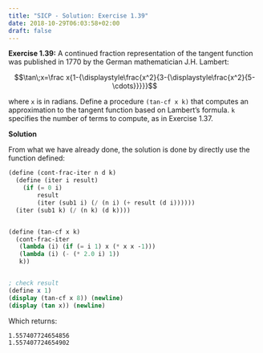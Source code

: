 ```yaml
---
title: "SICP - Solution: Exercise 1.39"
date: 2018-10-29T06:03:58+02:00
draft: false
---
```


**Exercise 1.39:** A continued fraction representation of the tangent function was published in 1770 by the German mathematician J.H. Lambert:

$$\tan\;x=\frac x{1-{\displaystyle\frac{x^2}{3-{\displaystyle\frac{x^2}{5-\cdots}}}}}$$

where `x` is in radians. Define a procedure `(tan-cf x k)` that computes an approximation to the tangent function based on Lambert’s formula. `k` specifies the number of terms to compute, as in Exercise 1.37.

**Solution**

From what we have already done, the solution is done by directly use the function defined:

```scheme
(define (cont-frac-iter n d k)
  (define (iter i result)
    (if (= 0 i)
        result
        (iter (sub1 i) (/ (n i) (+ result (d i))))))
  (iter (sub1 k) (/ (n k) (d k))))


(define (tan-cf x k)
  (cont-frac-iter
   (lambda (i) (if (= i 1) x (* x x -1)))
   (lambda (i) (- (* 2.0 i) 1))
   k))


; check result
(define x 1)
(display (tan-cf x 8)) (newline)
(display (tan x)) (newline)
```

Which returns:

```
1.557407724654856
1.557407724654902
```
